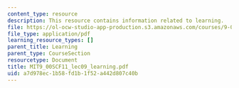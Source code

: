 ```yaml
---
content_type: resource
description: This resource contains information related to learning.
file: https://ol-ocw-studio-app-production.s3.amazonaws.com/courses/9-00sc-introduction-to-psychology-fall-2011/a7d978ec1b58fd1b1f52a442d807c40b_MIT9_00SCF11_lec09_learning.pdf
file_type: application/pdf
learning_resource_types: []
parent_title: Learning
parent_type: CourseSection
resourcetype: Document
title: MIT9_00SCF11_lec09_learning.pdf
uid: a7d978ec-1b58-fd1b-1f52-a442d807c40b
---
```

